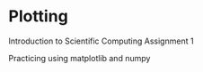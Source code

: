 # Plotting
Introduction to Scientific Computing Assignment 1

Practicing using matplotlib and numpy
